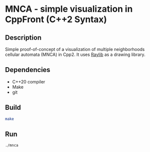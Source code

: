 # MNCA - simple visualization in CppFront (C++2 Syntax)

## Description
Simple proof-of-concept of a visualization of multiple neighborhoods cellular automata (MNCA) in Cpp2. 
It uses [Raylib](https://raylib.com/) as a drawing library.

## Dependencies
- C++20 compiler
- Make
- git

## Build
```bash
make
```

## Run
```bash
./mnca
```
